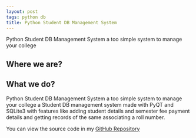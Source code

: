 ```yaml
---
layout: post
tags: python db
title: Python Student DB Management System
---
```


Python Student DB Management System a too simple system to manage your college

## Where we are?

## What we do?


Python Student DB Management System a too simple system to manage your college
a Student DB management system made with PyQT and SQLite3 with features like 
adding student details and semester fee payment details and getting records of the 
same associating a roll number. 

You can view the source code in my [GitHub Repository](https://github.com/naviat/student-tho)
